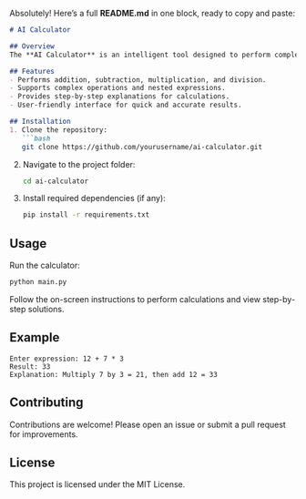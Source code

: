 Absolutely! Here’s a full **README.md** in one block, ready to copy and paste:

````markdown
# AI Calculator

## Overview
The **AI Calculator** is an intelligent tool designed to perform complex arithmetic operations and provide step-by-step solutions. Built using AI techniques, it demonstrates practical applications of AI in software development and problem-solving.

## Features
- Performs addition, subtraction, multiplication, and division.
- Supports complex operations and nested expressions.
- Provides step-by-step explanations for calculations.
- User-friendly interface for quick and accurate results.

## Installation
1. Clone the repository:
   ```bash
   git clone https://github.com/yourusername/ai-calculator.git
````

2. Navigate to the project folder:

   ```bash
   cd ai-calculator
   ```
3. Install required dependencies (if any):

   ```bash
   pip install -r requirements.txt
   ```

## Usage

Run the calculator:

```bash
python main.py
```

Follow the on-screen instructions to perform calculations and view step-by-step solutions.

## Example

```
Enter expression: 12 + 7 * 3
Result: 33
Explanation: Multiply 7 by 3 = 21, then add 12 = 33
```

## Contributing

Contributions are welcome! Please open an issue or submit a pull request for improvements.

## License

This project is licensed under the MIT License.


